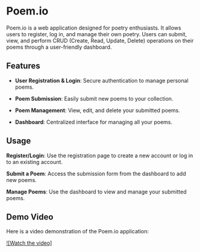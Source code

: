 # Poem.io

Poem.io is a web application designed for poetry enthusiasts. It allows users to register, log in, and manage their own poetry. Users can submit, view, and perform CRUD (Create, Read, Update, Delete) operations on their poems through a user-friendly dashboard.

## Features

- **User Registration & Login**: Secure authentication to manage personal poems.

- **Poem Submission**: Easily submit new poems to your collection.

- **Poem Management**: View, edit, and delete your submitted poems.

- **Dashboard**: Centralized interface for managing all your poems.

## Usage

**Register/Login**: Use the registration page to create a new account or log in to an existing account.

**Submit a Poem**: Access the submission form from the dashboard to add new poems.

**Manage Poems**: Use the dashboard to view and manage your submitted poems.

## Demo Video

Here is a video demonstration of the Poem.io application:

[![Watch the video]](https://drive.google.com/file/d/1X2HTZ1bPskAwd1K6EnhCshTnCdRqJImj/view?usp=drive_link)
